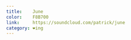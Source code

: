 ```yaml
---
title:    June
color:    F8B700
link:     https://soundcloud.com/patrick/june
category: ❤ing
---
```


<div class="embed" data-url="https://soundcloud.com/patrick/june">

</div>
